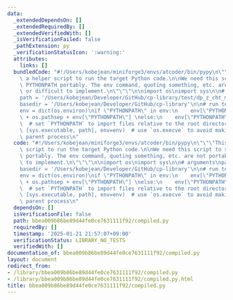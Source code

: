 ```yaml
---
data:
  _extendedDependsOn: []
  _extendedRequiredBy: []
  _extendedVerifiedWith: []
  _isVerificationFailed: false
  _pathExtension: py
  _verificationStatusIcon: ':warning:'
  attributes:
    links: []
  bundledCode: "#!/Users/kobejean/miniforge3/envs/atcoder/bin/pypy\n\"\"\"This is\
    \ a helper script to run the target Python code.\n\nWe need this script to set\
    \ PYTHONPATH portably. The env command, quoting something, etc. are not portable\
    \ or difficult to implement.\n\"\"\"\n\nimport os\nimport sys\n\n# arguments\n\
    path = '/Users/kobejean/Developer/GitHub/cp-library/test/dp_z_cht_monotone_add_min.test.py'\n\
    basedir = '/Users/kobejean/Developer/GitHub/cp-library'\n\n# run test/dp_z_cht_monotone_add_min.test.py\n\
    env = dict(os.environ)\nif \"PYTHONPATH\" in env:\n    env[\"PYTHONPATH\"] = basedir\
    \ + os.pathsep + env[\"PYTHONPATH\"] \nelse:\n    env[\"PYTHONPATH\"] = basedir\
    \  # set `PYTHONPATH` to import files relative to the root directory\nos.execve(sys.executable,\
    \ [sys.executable, path], env=env)  # use `os.execve` to avoid making an unnecessary\
    \ parent process\n"
  code: "#!/Users/kobejean/miniforge3/envs/atcoder/bin/pypy\n\"\"\"This is a helper\
    \ script to run the target Python code.\n\nWe need this script to set PYTHONPATH\
    \ portably. The env command, quoting something, etc. are not portable or difficult\
    \ to implement.\n\"\"\"\n\nimport os\nimport sys\n\n# arguments\npath = '/Users/kobejean/Developer/GitHub/cp-library/test/dp_z_cht_monotone_add_min.test.py'\n\
    basedir = '/Users/kobejean/Developer/GitHub/cp-library'\n\n# run test/dp_z_cht_monotone_add_min.test.py\n\
    env = dict(os.environ)\nif \"PYTHONPATH\" in env:\n    env[\"PYTHONPATH\"] = basedir\
    \ + os.pathsep + env[\"PYTHONPATH\"] \nelse:\n    env[\"PYTHONPATH\"] = basedir\
    \  # set `PYTHONPATH` to import files relative to the root directory\nos.execve(sys.executable,\
    \ [sys.executable, path], env=env)  # use `os.execve` to avoid making an unnecessary\
    \ parent process\n"
  dependsOn: []
  isVerificationFile: false
  path: bbea009b86be89d44fe0ce7631111f92/compiled.py
  requiredBy: []
  timestamp: '2025-01-21 21:57:07+09:00'
  verificationStatus: LIBRARY_NO_TESTS
  verifiedWith: []
documentation_of: bbea009b86be89d44fe0ce7631111f92/compiled.py
layout: document
redirect_from:
- /library/bbea009b86be89d44fe0ce7631111f92/compiled.py
- /library/bbea009b86be89d44fe0ce7631111f92/compiled.py.html
title: bbea009b86be89d44fe0ce7631111f92/compiled.py
---
```

